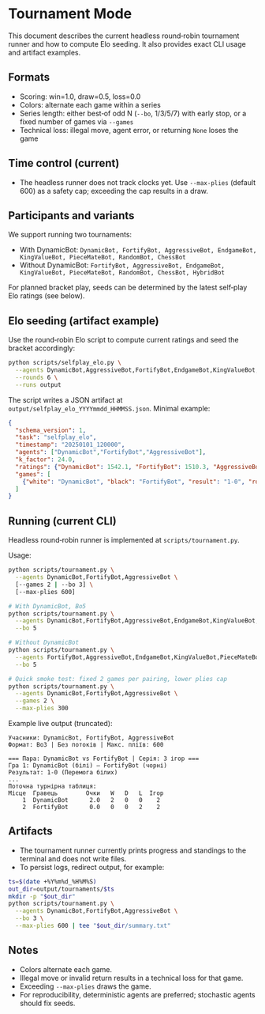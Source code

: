 # Tournament Mode

This document describes the current headless round‑robin tournament runner and how to compute Elo seeding. It also provides exact CLI usage and artifact examples.

## Formats

- Scoring: win=1.0, draw=0.5, loss=0.0
- Colors: alternate each game within a series
- Series length: either best‑of odd N (`--bo`, 1/3/5/7) with early stop, or a fixed number of games via `--games`
- Technical loss: illegal move, agent error, or returning `None` loses the game

## Time control (current)

- The headless runner does not track clocks yet. Use `--max-plies` (default 600) as a safety cap; exceeding the cap results in a draw.

## Participants and variants

We support running two tournaments:

- With DynamicBot: `DynamicBot, FortifyBot, AggressiveBot, EndgameBot, KingValueBot, PieceMateBot, RandomBot, ChessBot`
- Without DynamicBot: `FortifyBot, AggressiveBot, EndgameBot, KingValueBot, PieceMateBot, RandomBot, ChessBot, HybridBot`

For planned bracket play, seeds can be determined by the latest self‑play Elo ratings (see below).

## Elo seeding (artifact example)

Use the round‑robin Elo script to compute current ratings and seed the bracket accordingly:

```bash
python scripts/selfplay_elo.py \
  --agents DynamicBot,AggressiveBot,FortifyBot,EndgameBot,KingValueBot,PieceMateBot,RandomBot,ChessBot \
  --rounds 6 \
  --runs output
```

The script writes a JSON artifact at `output/selfplay_elo_YYYYmmdd_HHMMSS.json`. Minimal example:

```json
{
  "schema_version": 1,
  "task": "selfplay_elo",
  "timestamp": "20250101_120000",
  "agents": ["DynamicBot","FortifyBot","AggressiveBot"],
  "k_factor": 24.0,
  "ratings": {"DynamicBot": 1542.1, "FortifyBot": 1510.3, "AggressiveBot": 1447.6},
  "games": [
    {"white": "DynamicBot", "black": "FortifyBot", "result": "1-0", "round": 0, "color": "Awhite"}
  ]
}
```

## Running (current CLI)

Headless round‑robin runner is implemented at `scripts/tournament.py`.

Usage:

```bash
python scripts/tournament.py \
  --agents DynamicBot,FortifyBot,AggressiveBot \
  [--games 2 | --bo 3] \
  [--max-plies 600]
```

```bash
# With DynamicBot, Bo5
python scripts/tournament.py \
  --agents DynamicBot,FortifyBot,AggressiveBot,EndgameBot,KingValueBot,PieceMateBot,RandomBot,ChessBot \
  --bo 5

# Without DynamicBot
python scripts/tournament.py \
  --agents FortifyBot,AggressiveBot,EndgameBot,KingValueBot,PieceMateBot,RandomBot,ChessBot,HybridBot \
  --bo 5

# Quick smoke test: fixed 2 games per pairing, lower plies cap
python scripts/tournament.py \
  --agents DynamicBot,FortifyBot,AggressiveBot \
  --games 2 \
  --max-plies 300
```

Example live output (truncated):

```text
Учасники: DynamicBot, FortifyBot, AggressiveBot
Формат: Bo3 | Без потоків | Макс. пліїв: 600

=== Пара: DynamicBot vs FortifyBot | Серія: 3 ігор ===
Гра 1: DynamicBot (білі) — FortifyBot (чорні)
Результат: 1-0 (Перемога білих)
...
Поточна турнірна таблиця:
Місце  Гравець        Очки   W   D   L  Ігор
    1  DynamicBot      2.0   2   0   0    2
    2  FortifyBot      0.0   0   0   2    2
```

## Artifacts

- The tournament runner currently prints progress and standings to the terminal and does not write files.
- To persist logs, redirect output, for example:

```bash
ts=$(date +%Y%m%d_%H%M%S)
out_dir=output/tournaments/$ts
mkdir -p "$out_dir"
python scripts/tournament.py \
  --agents DynamicBot,FortifyBot,AggressiveBot \
  --bo 3 \
  --max-plies 600 | tee "$out_dir/summary.txt"
```

## Notes

- Colors alternate each game.
- Illegal move or invalid return results in a technical loss for that game.
- Exceeding `--max-plies` draws the game.
- For reproducibility, deterministic agents are preferred; stochastic agents should fix seeds.
